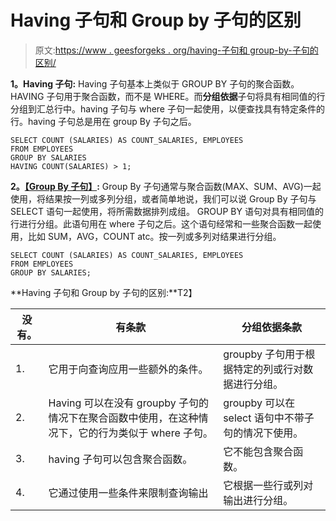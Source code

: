 # Having 子句和 Group by 子句的区别

> 原文:[https://www . geesforgeks . org/having-子句和 group-by-子句的区别/](https://www.geeksforgeeks.org/difference-between-having-clause-and-group-by-clause/)

**1。Having 子句:**
Having 子句基本上类似于 GROUP BY 子句的聚合函数。HAVING 子句用于聚合函数，而不是 WHERE。而**分组依据**子句将具有相同值的行分组到汇总行中。having 子句与 where 子句一起使用，以便查找具有特定条件的行。having 子句总是用在 group By 子句之后。

```
SELECT COUNT (SALARIES) AS COUNT_SALARIES, EMPLOYEES
FROM EMPLOYEES
GROUP BY SALARIES
HAVING COUNT(SALARIES) > 1; 
```

**2。**[**【Group By 子句】**](https://www.geeksforgeeks.org/sql-group-by/)**:**
Group By 子句通常与聚合函数(MAX、SUM、AVG)一起使用，将结果按一列或多列分组，或者简单地说，我们可以说 Group By 子句与 SELECT 语句一起使用，将所需数据排列成组。
GROUP BY 语句对具有相同值的行进行分组。此语句用在 where 子句之后。这个语句经常和一些聚合函数一起使用，比如 SUM，AVG，COUNT atc。按一列或多列对结果进行分组。

```
SELECT COUNT (SALARIES) AS COUNT_SALARIES, EMPLOYEES
FROM EMPLOYEES
GROUP BY SALARIES; 
```

**Having 子句和 Group by 子句的区别:**T2】

| 没有。 | 有条款 | 分组依据条款 |
| --- | --- | --- |
| 1. | 它用于向查询应用一些额外的条件。 | groupby 子句用于根据特定的列或行对数据进行分组。 |
| 2. | Having 可以在没有 groupby 子句的情况下在聚合函数中使用，在这种情况下，它的行为类似于 where 子句。 | groupby 可以在 select 语句中不带子句的情况下使用。 |
| 3. | having 子句可以包含聚合函数。 | 它不能包含聚合函数。 |
| 4. | 它通过使用一些条件来限制查询输出 | 它根据一些行或列对输出进行分组。 |
